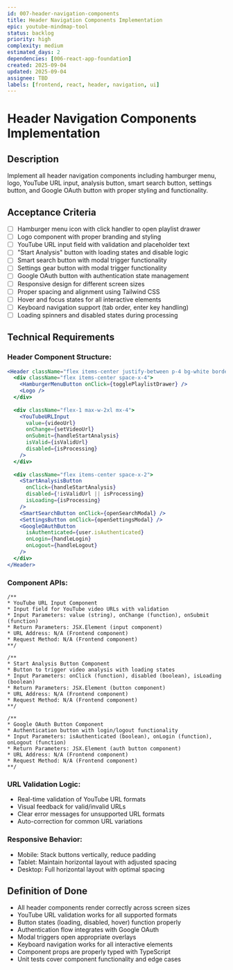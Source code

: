 ```yaml
---
id: 007-header-navigation-components
title: Header Navigation Components Implementation
epic: youtube-mindmap-tool
status: backlog
priority: high
complexity: medium
estimated_days: 2
dependencies: [006-react-app-foundation]
created: 2025-09-04
updated: 2025-09-04
assignee: TBD
labels: [frontend, react, header, navigation, ui]
---
```


# Header Navigation Components Implementation

## Description
Implement all header navigation components including hamburger menu, logo, YouTube URL input, analysis button, smart search button, settings button, and Google OAuth button with proper styling and functionality.

## Acceptance Criteria
- [ ] Hamburger menu icon with click handler to open playlist drawer
- [ ] Logo component with proper branding and styling
- [ ] YouTube URL input field with validation and placeholder text
- [ ] "Start Analysis" button with loading states and disable logic
- [ ] Smart search button with modal trigger functionality  
- [ ] Settings gear button with modal trigger functionality
- [ ] Google OAuth button with authentication state management
- [ ] Responsive design for different screen sizes
- [ ] Proper spacing and alignment using Tailwind CSS
- [ ] Hover and focus states for all interactive elements
- [ ] Keyboard navigation support (tab order, enter key handling)
- [ ] Loading spinners and disabled states during processing

## Technical Requirements

### Header Component Structure:
```jsx
<Header className="flex items-center justify-between p-4 bg-white border-b">
  <div className="flex items-center space-x-4">
    <HamburgerMenuButton onClick={togglePlaylistDrawer} />
    <Logo />
  </div>
  
  <div className="flex-1 max-w-2xl mx-4">
    <YouTubeURLInput 
      value={videoUrl}
      onChange={setVideoUrl}
      onSubmit={handleStartAnalysis}
      isValid={isValidUrl}
      disabled={isProcessing}
    />
  </div>
  
  <div className="flex items-center space-x-2">
    <StartAnalysisButton 
      onClick={handleStartAnalysis}
      disabled={!isValidUrl || isProcessing}
      isLoading={isProcessing}
    />
    <SmartSearchButton onClick={openSearchModal} />
    <SettingsButton onClick={openSettingsModal} />
    <GoogleOAuthButton 
      isAuthenticated={user.isAuthenticated}
      onLogin={handleLogin}
      onLogout={handleLogout}
    />
  </div>
</Header>
```

### Component APIs:
```
/**
* YouTube URL Input Component
* Input field for YouTube video URLs with validation
* Input Parameters: value (string), onChange (function), onSubmit (function)
* Return Parameters: JSX.Element (input component)
* URL Address: N/A (Frontend component)
* Request Method: N/A (Frontend component)
**/

/**
* Start Analysis Button Component  
* Button to trigger video analysis with loading states
* Input Parameters: onClick (function), disabled (boolean), isLoading (boolean)
* Return Parameters: JSX.Element (button component)
* URL Address: N/A (Frontend component)
* Request Method: N/A (Frontend component)
**/

/**
* Google OAuth Button Component
* Authentication button with login/logout functionality
* Input Parameters: isAuthenticated (boolean), onLogin (function), onLogout (function)
* Return Parameters: JSX.Element (auth button component)  
* URL Address: N/A (Frontend component)
* Request Method: N/A (Frontend component)
**/
```

### URL Validation Logic:
- Real-time validation of YouTube URL formats
- Visual feedback for valid/invalid URLs
- Clear error messages for unsupported URL formats
- Auto-correction for common URL variations

### Responsive Behavior:
- Mobile: Stack buttons vertically, reduce padding
- Tablet: Maintain horizontal layout with adjusted spacing
- Desktop: Full horizontal layout with optimal spacing

## Definition of Done
- All header components render correctly across screen sizes
- YouTube URL validation works for all supported formats
- Button states (loading, disabled, hover) function properly
- Authentication flow integrates with Google OAuth
- Modal triggers open appropriate overlays
- Keyboard navigation works for all interactive elements
- Component props are properly typed with TypeScript
- Unit tests cover component functionality and edge cases